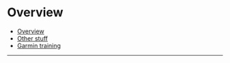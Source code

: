 # Overview
- [Overview](overview/overview.md)
- [Other stuff](overview/other.md)
- [Garmin training](training.md)
------
